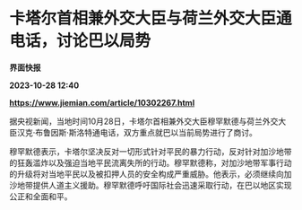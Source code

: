 # 卡塔尔首相兼外交大臣与荷兰外交大臣通电话，讨论巴以局势
**界面快报**

**2023-10-28 12:40**

**https://www.jiemian.com/article/10302267.html**

据央视新闻，当地时间10月28日，卡塔尔首相兼外交大臣穆罕默德与荷兰外交大臣汉克·布鲁因斯·斯洛特通电话，双方重点就巴以当前局势进行了商讨。

穆罕默德表示，卡塔尔坚决反对一切形式针对平民的暴力行动，反对针对加沙地带的狂轰滥炸以及强迫当地平民流离失所的行动。穆罕默德称，对加沙地带军事行动的升级将对当地平民以及被扣押人员的安全构成严重威胁。他表示，必须继续向加沙地带提供人道主义援助。穆罕默德呼吁国际社会迅速采取行动，在巴以地区实现公正和全面和平。